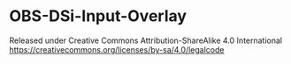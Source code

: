 # OBS-DSi-Input-Overlay

Released under Creative Commons Attribution-ShareAlike 4.0 International
https://creativecommons.org/licenses/by-sa/4.0/legalcode
